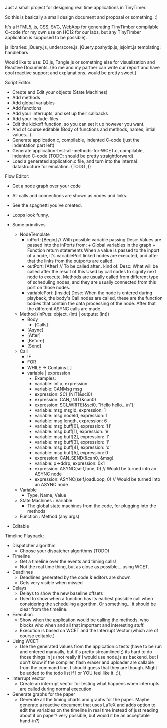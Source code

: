 Just a small project for designing real time applications in TinyTimer.

So this is basically a small design document and proposal or something. :)

It's a HTML5, js, CSS, SVG, WebApp for generating TinyTimber compilable C-code (for my own use on HC12 for our labs, but any TinyTimber application is supposed to be possible).

js libraries: jQuery.js, underscore.js, jQuery.poshytip.js, jsjoint.js
templating: handlebars

Would like to use: D3.js, Tangle.js or something else for visualization and Reactive Documents. (So me and my partner can write our report and have cool reactive support and explanations. would be pretty sweet.)

Script Editor:
  - Creqte and Edit your objects (State Machines)
  - Add methods
  - Add global variables
  - Add functions
  - Add your interrupts, and set up their callbacks
  - Add your include-files
  - Edit the kickoff function, so you can set it up however you want.
  - And of course editable (Body of functions and methods, names, intial values...)
  - Generate application.c, compilable, indented C-code (just the indentation part left)
  - Generate application-test-all-methods-for-WCET.c, compilable, indented C-code (TODO: should be pretty straightforward)
  - Load a generated application.c file, and turn into the internal datastructure for emulation. (TODO ;))

Flow Editor:
  - Get a node graph over your code
  - All calls and connections are shown as nodes and links. 
  - See the spaghetti you've created. 
  - Loops look funny. 
  - Some primitives
  	* NodeTemplate
  		+ inPort: [Begin] // With possible variable passing
  			Desc: Values are passed into the inPorts from:
  				+ Global variables in the graph
  				+ Function return statements
  			When a value is passed to the inport of a node, it's variablePort linked nodes are executed, and after that the links from the outports are called. 
  		+ outPort: [After] // To be called after.. kind of.
  			Desc: What will be called after the result of this
  			Used by call nodes to signify next node to execute.
  			Methods are usually called from different type of scheduling nodes, and they are usually connected from this port on those nodes. 
  		+ variablePort: [Inside] 
  			Desc: When the node is entered during playback, the body's Call nodes are called, these are the function bodies that contain the data processing of the node. After that the different ASYNC calls are made. 
  	* Method (inPuts: object, (int) | outputs: (int))
  		- Body
  			+ [Calls]
  		- [Async]
  		- [After]
  		- [Before]
  		- [Send]
  	* Call
  		- IF
  		- FOR
  		- WHILE -> Contains [  ]
  		- variable | expression
  			+ Examples:
  			+ variable: int x, expression: 
  			+ variable: CANMsg msg
  			+ expression: SCI_INIT(&sci0)
  			+ expression: CAN_INIT(&can0)
  			+ expression: SCI_WRITE(&sci0, "Hello hello...\n");
  			+ variable: msg.msgId, expression: 1
  			+ variable: msg.nodeId, expression: 1
  			+ variable: msg.length, expression: 6
			+ variable: msg.buff[0], expression: 'H'
			+ variable: msg.buff[1], expression: 'e'
			+ variable: msg.buff[2], expression: 'l'
			+ variable: msg.buff[3], expression: 'l'
			+ variable: msg.buff[4], expression: 'o'
			+ variable: msg.buff[5], expression: 0
			+ expression: CAN_SEND(&can0, &msg)
			+ variable: p->ddrp, expression: 0x1
			+ expression: ASYNC(self,tone, 0)  // Would be turned into an ASYNC node
			+ expression: ASYNC(self,loadLoop, 0) // Would be turned into an ASYNC node
  	* Variable
  		- Type, Name, Value
  	* State Machines : Variable
  		- The global state machines from the code, for plugging into the methods
  	* Function  : Method (any args)

  - Editable

Timeline Playback:
  - Dispatcher algorithm
  	+ Choose your dispatcher algorithms (TODO)
  - Timeline
  	+ Get a timeline over the events and timing calls!
  	+ Not the real time thing, but as close as possible... using WCET.
  - Deadlines
  	+ Deadlines generated by the code & editors are shown
  	+ Gets very visible when missed
  - Delays
  	+ Delays to show the new baseline offsets 
  	+ Used to show when a function has its earliest possible call when considering the scheduling algorithm. Or something... it should be clear from the timeline.
  - Execution 
  	+ Show when the application would be calling the methods, who blocks who when and all that important and interesting stuff. 
  	+ Execution is based on WCET and the Interrupt Vector (which are of course editable.)
  - Using WCET
  	+ Use the generated values from the appication.c tests (have to be run and entered manually, but it's pretty streamlined ;) its hard to do those things in js (not really if I would use node.js as backend, but I don't know if the compiler, flash eraser and uploader are callable from the command line. I should guess that they are though. Might be added to the todo list if I or YOU feel like it. ;)), 
  - Interrupt Vector
  	+ Create an interrupt vector for testing what happens when interrupts are called during normal execution
  - Generate graphs for the paper
  	+ Generate all the timing charts and graphs for the paper. Maybe generate a reactive document that uses LaTeX and adds option to edit the variables on the timeline in real time instead of just reading about it on paper? very possible, but would it be an acceptable hand-in?)

